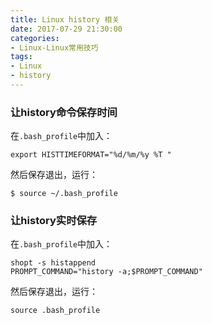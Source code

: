 ```yaml
---
title: Linux history 相关
date: 2017-07-29 21:30:00
categories:
- Linux-Linux常用技巧
tags:
- Linux
- history
---
```


### 让history命令保存时间

在`.bash_profile`中加入：

```
export HISTTIMEFORMAT="%d/%m/%y %T "
```

然后保存退出，运行：

```
$ source ~/.bash_profile
```

### 让history实时保存

在`.bash_profile`中加入：

```
shopt -s histappend
PROMPT_COMMAND="history -a;$PROMPT_COMMAND"
```

然后保存退出，运行：

```
source .bash_profile
```
